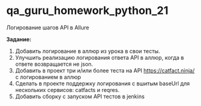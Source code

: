 # qa_guru_homework_python_21
Логирование шагов API в Allure

**Задание:**
1. Добавить логирование в аллюр из урока в свои тесты.
2. Улучшить реализацию логирования ответа API в аллюр, когда в ответе возвращается не json.
3. Добавить в проект три и/или более теста на API https://catfact.ninja/ с логированием в аллюр
4. Сделать в проекте поддержку логирования с вшитым baseUrl для нескольких сервисов: catfacts и reqres.
5. Добавить сборку с запуском API тестов в jenkins
